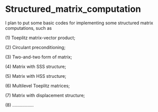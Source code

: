 # Structured_matrix_computation
I plan to put some basic codes for implementing some structured matrix computations, such as 

(1) Toeplitz matrix-vector product;

(2) Circulant preconditioning;

(3) Two-and-two form of matrix;

(4) Matrix with SSS structure;

(5) Matrix with HSS structure;

(6) Multilevel Toeplitz matrices;

(7) Matrix with displacement structure;

(8) .................
